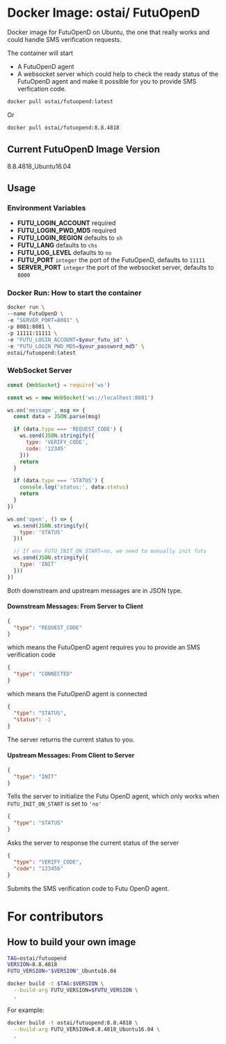# Docker Image: ostai/ FutuOpenD

Docker image for FutuOpenD on Ubuntu, the one that really works and could handle SMS verification requests.

The container will start
- A FutuOpenD agent
- A websocket server which could help to check the ready status of the FutuOpenD agent and make it possible for you to provide SMS verfication code.

```sh
docker pull ostai/futuopend:latest
```

Or

```sh
docker pull ostai/futuopend:8.8.4818
```

## Current FutuOpenD Image Version

8.8.4818_Ubuntu16.04

## Usage

### Environment Variables

- **FUTU_LOGIN_ACCOUNT** required
- **FUTU_LOGIN_PWD_MD5** required
- **FUTU_LOGIN_REGION** defaults to `sh`
- **FUTU_LANG** defaults to `chs`
- **FUTU_LOG_LEVEL** defaults to `no`
- **FUTU_PORT** `integer` the port of the FutuOpenD, defaults to `11111`
- **SERVER_PORT** `integer` the port of the websocket server, defaults to `8000`

### Docker Run: How to start the container

```sh
docker run \
--name FutuOpenD \
-e "SERVER_PORT=8081" \
-p 8081:8081 \
-p 11111:11111 \
-e "FUTU_LOGIN_ACCOUNT=$your_futu_id" \
-e "FUTU_LOGIN_PWD_MD5=$your_password_md5" \
ostai/futuopend:latest
```

### WebSocket Server

```js
const {WebSocket} = require('ws')

const ws = new WebSocket('ws://localhost:8081')

ws.on('message', msg => {
  const data = JSON.parse(msg)

  if (data.type === 'REQUEST_CODE') {
    ws.send(JSON.stringify({
      type: 'VERIFY_CODE',
      code: '12345'
    }))
    return
  }

  if (data.type === 'STATUS') {
    console.log('status:', data.status)
    return
  }
})

ws.on('open', () => {
  ws.send(JSON.stringify({
    type: 'STATUS'
  }))

  // If env FUTU_INIT_ON_START=no, we need to manually init futu
  ws.send(JSON.stringify({
    type: 'INIT'
  }))
})
```

Both downstream and upstream messages are in JSON type.

#### Downstream Messages: From Server to Client

```json
{
  "type": "REQUEST_CODE"
}
```

which means the FutuOpenD agent requires you to provide an SMS verification code

```json
{
  "type": "CONNECTED"
}
```

which means the FutuOpenD agent is connected

```json
{
  "type": "STATUS",
  "status": -1
}
```

The server returns the current status to you.

#### Upstream Messages: From Client to Server

```json
{
  "type": "INIT"
}
```

Tells the server to initialize the Futu OpenD agent, which only works when `FUTU_INIT_ON_START` is set to `'no'`

```json
{
  "type": "STATUS"
}
```

Asks the server to response the current status of the server

```json
{
  "type": "VERIFY_CODE",
  "code": "123456"
}
```

Submits the SMS verification code to Futu OpenD agent.

# For contributors

## How to build your own image

```sh
TAG=ostai/futuopend
VERSION=8.8.4818
FUTU_VERSION="$VERSION"_Ubuntu16.04

docker build -t $TAG:$VERSION \
  --build-arg FUTU_VERSION=$FUTU_VERSION \
  .
```

For example:

```sh
docker build -t ostai/futuopend:8.8.4818 \
  --build-arg FUTU_VERSION=8.8.4818_Ubuntu16.04 \
  .
```
